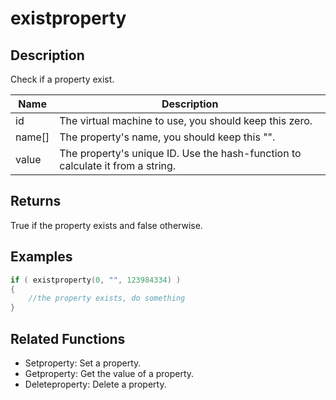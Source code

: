 # existproperty

## Description

Check if a property exist.

| Name   | Description                                                                    |
| ------ | ------------------------------------------------------------------------------ |
| id     | The virtual machine to use, you should keep this zero.                         |
| name[] | The property's name, you should keep this "".                                  |
| value  | The property's unique ID. Use the hash-function to calculate it from a string. |

## Returns

True if the property exists and false otherwise.

## Examples

```c
if ( existproperty(0, "", 123984334) )
{
    //the property exists, do something
}
```

## Related Functions

- Setproperty: Set a property.
- Getproperty: Get the value of a property.
- Deleteproperty: Delete a property.
